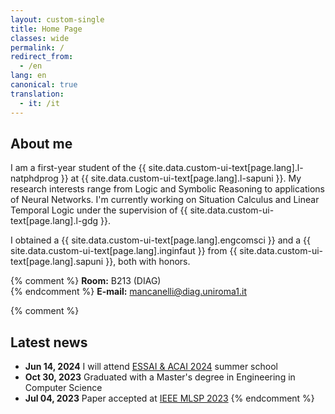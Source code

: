 ```yaml
---
layout: custom-single
title: Home Page
classes: wide
permalink: /
redirect_from:
  - /en
lang: en
canonical: true
translation: 
  - it: /it
---
```


## About me

I am a first-year student of the {{ site.data.custom-ui-text[page.lang].l-natphdprog }} at {{ site.data.custom-ui-text[page.lang].l-sapuni }}.
My research interests range from Logic and Symbolic Reasoning to applications of Neural Networks.
I'm currently working on Situation Calculus and Linear Temporal Logic under the supervision of {{ site.data.custom-ui-text[page.lang].l-gdg }}.

I obtained a {{ site.data.custom-ui-text[page.lang].engcomsci }} and a {{ site.data.custom-ui-text[page.lang].inginfaut }} from {{ site.data.custom-ui-text[page.lang].sapuni }}, both with honors.

{% comment %} **Room:** B213 (DIAG) <br/> {% endcomment %}
**E-mail:** mancanelli@diag.uniroma1.it

{% comment %}
## Latest news

- **Jun 14, 2024** I will attend [ESSAI & ACAI 2024](https://essai2024.di.uoa.gr/) summer school
- **Oct 30, 2023** Graduated with a Master's degree in Engineering in Computer Science
- **Jul 04, 2023** Paper accepted at [IEEE MLSP 2023](https://2023.ieeemlsp.org/)
{% endcomment %}